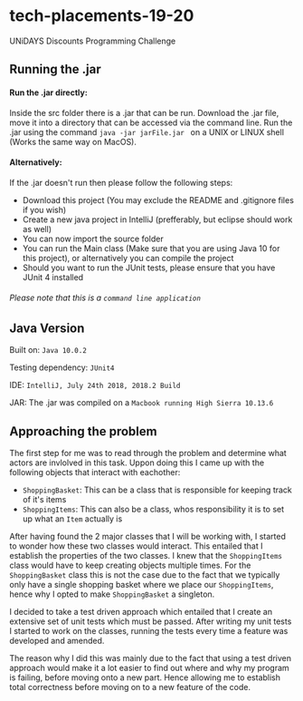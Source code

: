 # tech-placements-19-20
UNiDAYS Discounts Programming Challenge



## Running the .jar

#### Run the .jar directly:
Inside the src folder there is a .jar that can be run. Download the .jar file, move it into a directory that can be accessed via the command line. Run the .jar using the command ```java -jar jarFile.jar ``` on a UNIX or LINUX shell (Works the same way on MacOS).


#### Alternatively:
If the .jar doesn't run then please follow the following steps:

- Download this project (You may exclude the README and .gitignore files if you wish)
- Create a new java project in IntelliJ (prefferably, but eclipse should work as well)
- You can now import the source folder
- You can run the Main class (Make sure that you are using Java 10 for this project), or alternatively you can compile the project
- Should you want to run the JUnit tests, please ensure that you have JUnit 4 installed


###### Please note that this is a ```command line application```



## Java Version
Built on: `Java 10.0.2`

Testing dependency: `JUnit4`

IDE: `IntelliJ, July 24th 2018, 2018.2 Build`

JAR: The .jar was compiled on a `Macbook running High Sierra 10.13.6`

## Approaching the problem

The first step for me was to read through the problem and determine what actors are invlolved in this task. Uppon doing this I came up with the following objects that interact with eachother:
 - `ShoppingBasket`: This can be a class that is responsible for keeping track of it's items
 - `ShoppingItems`: This can also be a class, whos responsibility it is to set up what an `Item` actually is
 
After having found the 2 major classes that I will be working with, I started to wonder how these two classes would interact. This entailed that I establish the properties of the two classes. 
I knew that the `ShoppingItems` class would have to keep creating objects multiple times. For the `ShoppingBasket` class this is not the case due to the fact that we typically only have a single shopping basket where we place our `ShoppingItems`, hence why I opted to make `ShoppingBasket` a singleton.

I decided to take a test driven approach which entailed that I create an extensive set of unit tests which must be passed. After writing my unit tests I started to work on the classes, running the tests every time a feature was developed and amended. 

The reason why I did this was mainly due to the fact that using a test driven approach would make it a lot easier to find out where and why my program is failing, before moving onto a new part. Hence allowing me to establish total correctness before moving on to a new feature of the code.
